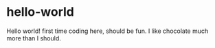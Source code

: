 # hello-world

Hello world!
first time coding here, should be fun.
I like chocolate much more than I should.
